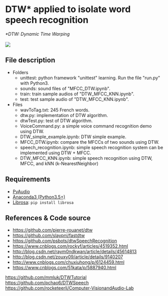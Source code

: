 # DTW\* applied to isolate word speech recognition
*\*DTW: Dynamic Time Warping*<br><br>
![](/speech2.jpg)

## File description
* Folders
  * unittest: python framework "unittest" learning. Run the file "run.py" with Python3.
  * sounds: sound files of "MFCC_DTW.ipynb".
  * train: train sample audios of "DTW_MFCC_KNN.ipynb".
  * test: test sample audio of "DTW_MFCC_KNN.ipynb".
* Files
  * wavToTag.txt: 245 French words.
  * dtw.py: implementation of DTW algorithm.
  * dtwTest.py: test of DTW algorithm.
  * VoiceCommand.py: a simple voice command recognition demo using DTW. 
  * DTW_simple_example.ipynb: DTW simple example.
  * MFCC_DTW.ipynb: compare the MFCCs of two sounds using DTW.
  * speech_recognition.ipynb: simple speech recognition system can be implemented using DTW + MFCC.
  * DTW_MFCC_KNN.ipynb: simple speech recognition using DTW, MFCC, and kNN (k-NearestNeighbor)

## Requirements
* [PyAudio](http://people.csail.mit.edu/hubert/pyaudio/)
* [Anaconda3 (Python3.5+)](https://www.anaconda.com/download)
* [Librosa](http://librosa.github.io/librosa): `pip install librosa`

## References & Code source
* https://github.com/pierre-rouanet/dtw
* https://github.com/slaypni/fastdtw
* https://github.com/psbots/dtwSpeechRecognition
* https://www.cnblogs.com/rockyf/articles/4519352.html
* http://blog.csdn.net/raym0ndkwan/article/details/45614813
* http://blog.csdn.net/zouxy09/article/details/9140207
* http://www.cnblogs.com/chuxiuhong/p/6124459.html
* https://www.cnblogs.com/51kata/p/5887940.html

https://github.com/mmluk/DTWTutorial
https://github.com/pchao6/DTWSpeech
https://github.com/rocketeerli/Computer-VisionandAudio-Lab